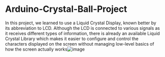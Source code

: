 # Arduino-Crystal-Ball-Project
In this project, we learned to use a Liquid Crystal Display, known better by its abbreviation to LCD. 
Although the LCD is connected to various signals as it receives different types of information, there is already an available Liquid Crystal Library which makes it easier to configure and control the characters displayed on the screen without managing low-level basics of how the screen actually works![image](https://user-images.githubusercontent.com/118589401/211933623-dfbf9b69-d26b-41ec-8083-349b9e91dd59.png)
